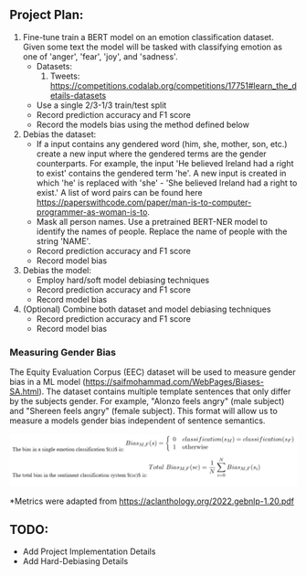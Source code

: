 ## Project Plan:
1. Fine-tune train a BERT model on an emotion classification dataset. Given some text the model will be tasked with classifying emotion as one of 'anger', 'fear', 'joy', and 'sadness'. 
    - Datasets: 
        1. Tweets: https://competitions.codalab.org/competitions/17751#learn_the_details-datasets
    - Use a single 2/3-1/3 train/test split 
    - Record prediction accuracy and F1 score
    - Record the models bias using the method defined below
2. Debias the dataset:
    - If a input contains any gendered word (him, she, mother, son, etc.) create a new input where the gendered terms are the gender counterparts. For example, the input 'He believed Ireland had a right to exist' contains the gendered term 'he'. A new input is created in which 'he' is replaced with 'she' - 'She believed Ireland had a right to exist.' A list of word pairs can be found here https://paperswithcode.com/paper/man-is-to-computer-programmer-as-woman-is-to.
    - Mask all person names. Use a pretrained BERT-NER model to identify the names of people. Replace the name of people with the string 'NAME'. 
    - Record prediction accuracy and F1 score
    - Record model bias
3. Debias the model:
    - Employ hard/soft model debiasing techniques
    - Record prediction accuracy and F1 score
    - Record model bias
4. (Optional) Combine both dataset and model debiasing techniques
    - Record prediction accuracy and F1 score
    - Record model bias

### Measuring Gender Bias
The Equity Evaluation Corpus (EEC) dataset will be used to measure gender bias in a ML model (https://saifmohammad.com/WebPages/Biases-SA.html). The dataset contains multiple template sentences that only differ by the subjects gender. For example, "Alonzo feels angry" (male subject) and "Shereen feels angry" (female subject). This format will allow us to measure a models gender bias independent of sentence semantics. 

![alt text](form.PNG "Formula")

*Metrics were adapted from https://aclanthology.org/2022.gebnlp-1.20.pdf


## TODO:
- Add Project Implementation Details
- Add Hard-Debiasing Details


